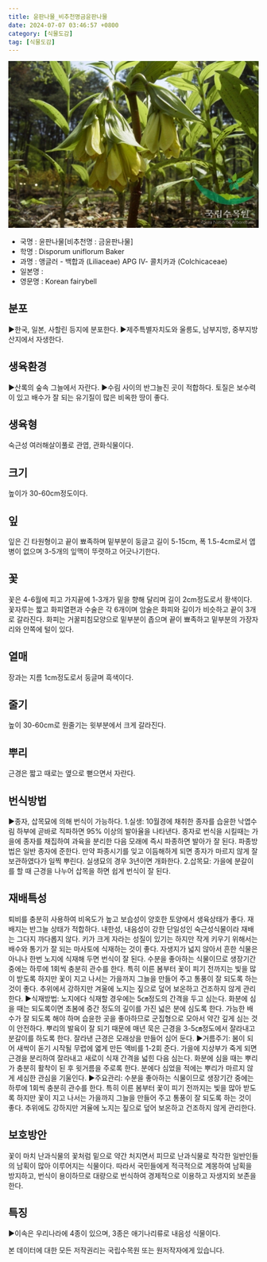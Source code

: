 ```yaml
---
title: 윤판나물_비추천명금윤판나물
date: 2024-07-07 03:46:57 +0800
category: [식물도감]
tag: [식물도감]
---
```




![윤판나물[비추천명 : 금윤판나물]](/assets/img/fileUpload/plants/basic/Liliaceae/Disporum/19524/1_th2.JPG)
- 국명 : 윤판나물[비추천명 : 금윤판나물]
- 학명 : Disporum uniflorum Baker
- 과명 : 앵글러 - 백합과 (Liliaceae) APG Ⅳ- 콜치카과 (Colchicaceae)
- 일본명 : 
- 영문명 : Korean fairybell


## 분포
▶한국, 일본, 사할린 등지에 분포한다.
▶제주특별자치도와 울릉도, 남부지방, 중부지방 산지에서 자생한다.
## 생육환경
▶산록의 숲속 그늘에서 자란다. 
▶수림 사이의 반그늘진 곳이 적합하다. 토질은 보수력이 있고 배수가 잘 되는 유기질이 많은 비옥한 땅이 좋다.
## 생육형
숙근성 여러해살이풀로 관엽, 관화식물이다.
## 크기
높이가 30-60cm정도이다.
## 잎
잎은 긴 타원형이고 끝이 뾰족하며 밑부분이 둥글고 길이 5-15cm, 폭 1.5-4cm로서 엽병이 없으며 3-5개의 잎맥이 뚜렷하고 어긋나기한다.
## 꽃
꽃은 4-6월에 피고 가지끝에 1-3개가 밑을 향해 달리며 길이 2cm정도로서 황색이다. 꽃자루는 짧고 화피열편과 수술은 각 6개이며 암술은 화피와 길이가 비슷하고 끝이 3개로 갈라진다. 화피는 거꿀피침모양으로 밑부분이 좁으며 끝이 뾰족하고 밑부분의 가장자리와 안쪽에 털이 있다.
## 열매
장과는 지름 1cm정도로서 둥글며 흑색이다.
## 줄기
높이 30-60cm로 원줄기는 윗부분에서 크게 갈라진다.
## 뿌리
근경은 짧고 때로는 옆으로 뻗으면서 자란다.
## 번식방법
▶종자, 삽목묘에 의해 번식이 가능하다. 
1.실생: 10월경에 채취한 종자를 습윤한 낙엽수림 하부에 곧바로 직파하면 95% 이상의 발아율을 나타낸다. 종자로 번식을 시킬때는 가을에 종자를 채집하여 과육을 분리한 다음 모래에 즉시 파종하면 발아가 잘 된다. 파종방법은 일반 종자에 준한다. 만약 파종시기를 잊고 이듬해하게 되면 종자가 마르지 않게 잘 보관하였다가 일찍 뿌린다. 실생묘의 경우 3년이면 개화한다. 
2.삽목묘: 가을에 분갈이를 할 때 근경을 나누어 삽목을 하면 쉽게 번식이 잘 된다.
## 재배특성
퇴비를 충분히 사용하여 비옥도가 높고 보습성이 양호한 토양에서 생육상태가 좋다. 재배지는 반그늘 상태가 적합하다. 내한성, 내음성이 강한 단일성인 숙근성식물이라 재배는 그다지 까다롭지 않다. 키가 크게 자라는 성질이 있기는 하지만 작게 키우기 위해서는 배수와 통기가 잘 되는 마사토에 식재하는 것이 좋다. 자생지가 넓지 않아서 흔한 식물은 아니나 한번 노지에 식재해 두면 번식이 잘 된다. 수분을 좋아하는 식물이므로 생장기간 중에는 하루에 1회씩 충분히 관수를 한다. 특히 이른 봄부터 꽃이 피기 전까지는 빛을 많이 받도록 하지만 꽃이 지고 나서는 가을까지 그늘을 만들어 주고 통풍이 잘 되도록 하는 것이 좋다. 추위에서 강하지만 겨울에 노지는 짚으로 덮어 보온하고 건조하지 않게 관리한다.
▶식재방법: 노지에다 식재할 경우에는 5㎝정도의 간격을 두고 심는다. 화분에 심을 때는 되도록이면 초봄에 중간 정도의 깊이를 가진 넓은 분에 심도록 한다. 가능한 배수가 잘 되도록 해야 하며 습윤한 곳을 좋아하므로 군집형으로 모아서 약간 깊게 심는 것이 안전하다. 뿌리의 발육이 잘 되기 때문에 매년 묵은 근경을 3-5㎝정도에서 잘라내고 분갈이를 하도록 한다.  잘라낸 근경은 모래상을 만들어 심어 둔다. 
▶거름주기: 봄이 되어 새싹이 돋기 시작될 무렵에 엷게 만든 액비를 1-2회 준다. 가을에 지상부가 죽게 되면 근경을 분리하여 잘라내고 새로이 식재 간격을 넓힌 다음 심는다. 화분에 심을 때는 뿌리가 충분히 활착이 된 후 윗거름을 주로록 한다. 분에다 심었을 적에는 뿌리가 마르지 않게 세심한 관심을 기울인다. 
▶주요관리: 수분을 좋아하는 식물이므로 생장기간 중에는 하루에 1회씩 충분히 관수를 한다. 특히 이른 봄부터 꽃이 피기 전까지는 빛을 많아 받도록 하지만 꽃이 지고 나서는 가을까지 그늘을 만들어 주고 통풍이 잘 되도록 하는 것이 좋다. 추위에도 강하지만 겨율에 노지는 짚으로 덮어 보온하고 건조하지 않게 관리한다.
## 보호방안
꽃이 마치 난과식물의 꽃처럼 밑으로 약간 처지면서 피므로 난과식물로 착각한 일반인들의 남획이 많아 이루어지는 식물이다. 따라서 국민들에게 적극적으로 계몽하여 남획을 방지하고, 번식이 용이하므로 대량으로 번식하여 경제적으로 이용하고 자생지외 보존을 한다.
## 특징
▶이속은 우리나라에 4종이 있으며, 3종은 애기나리류로 내음성 식물이다.






본 데이터에 대한 모든 저작권리는 국립수목원 또는 원저작자에게 있습니다.

